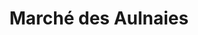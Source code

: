 ---
title: "Marché des Aulnaies"
url: /st-roch-des-aulnaies/marche-des-aulnaies/
shop: Lebensmittel
---